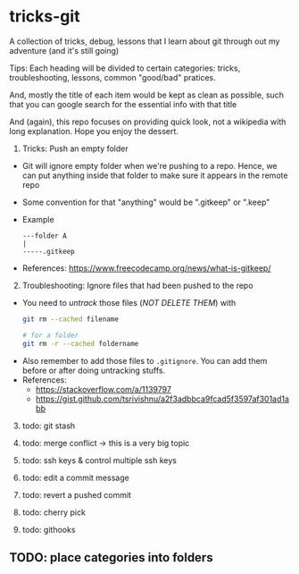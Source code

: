 # tricks-git
A collection of tricks, debug, lessons that I learn about git through out my adventure (and it's still going)

Tips: Each heading will be divided to certain categories: tricks, troubleshooting, lessons, common "good/bad" pratices.

And, mostly the title of each item would be kept as clean as possible, such that you can google search for the essential info with that title

And (again), this repo focuses on providing quick look, not a wikipedia with long explanation. Hope you enjoy the dessert.

1. Tricks: Push an empty folder
- Git will ignore empty folder when we're pushing to a repo. Hence, we can put anything inside that folder to make sure it appears in the remote repo
- Some convention for that "anything" would be ".gitkeep" or ".keep"
- Example

    ```
    ---folder A
    |
    -----.gitkeep
    ```
- References: https://www.freecodecamp.org/news/what-is-gitkeep/

2. Troubleshooting: Ignore files that had been pushed to the repo
- You need to *untrack* those files (*NOT DELETE THEM*) with 
    ```bash
    git rm --cached filename

    # for a folder
    git rm -r --cached foldername
    ```
- Also remember to add those files to `.gitignore`. You can add them before or after doing untracking stuffs. 
- References: 
    - https://stackoverflow.com/a/1139797 
    - https://gist.github.com/tsrivishnu/a2f3adbbca9fcad5f3597af301ad1abb

3. todo: git stash

4. todo: merge conflict -> this is a very big topic

5. todo: ssh keys & control multiple ssh keys

6. todo: edit a commit message

7. todo: revert a pushed commit

8. todo: cherry pick

9. todo: githooks


## TODO: place categories into folders